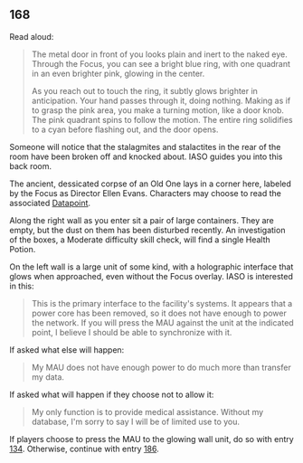 ## 168

Read aloud:

> The metal door in front of you looks plain and inert to the naked eye.
> Through the Focus, you can see a bright blue ring, with one quadrant in an even brighter pink, glowing in the center.
> 
> As you reach out to touch the ring, it subtly glows brighter in anticipation.
> Your hand passes through it, doing nothing.
> Making as if to grasp the pink area, you make a turning motion, like a door knob.
> The pink quadrant spins to follow the motion.
> The entire ring solidifies to a cyan before flashing out, and the door opens.

Someone will notice that the stalagmites and stalactites in the rear of the room have been broken off and knocked about.
IASO guides you into this back room.

The ancient, dessicated corpse of an Old One lays in a corner here, labeled by the Focus as Director Ellen Evans.
Characters may choose to read the associated [Datapoint](https://horizon.fandom.com/wiki/All_Good_Things...).

Along the right wall as you enter sit a pair of large containers.
They are empty, but the dust on them has been disturbed recently.
An investigation of the boxes, a Moderate difficulty skill check, will find a single Health Potion.

On the left wall is a large unit of some kind, with a holographic interface that glows when approached, even without the Focus overlay.
IASO is interested in this:

> This is the primary interface to the facility's systems.
> It appears that a power core has been removed, so it does not have enough to power the network.
> If you will press the MAU against the unit at the indicated point, I believe I should be able to synchronize with it.

If asked what else will happen:

> My MAU does not have enough power to do much more than transfer my data.

If asked what will happen if they choose not to allow it:

> My only function is to provide medical assistance.
> Without my database, I'm sorry to say I will be of limited use to you.

If players choose to press the MAU to the glowing wall unit, do so with entry [134](134-synchronize.md).
Otherwise, continue with entry [186](186-no-synchronize.md).
